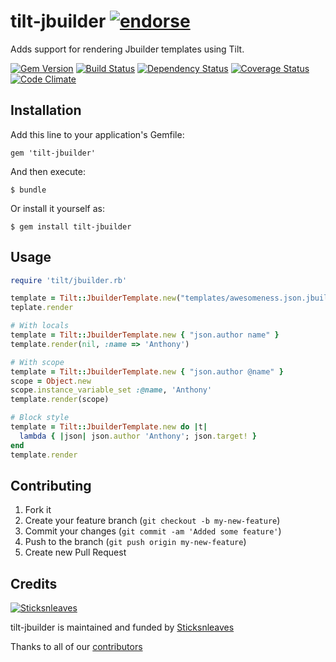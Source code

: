 # tilt-jbuilder [![endorse](http://api.coderwall.com/anthonator/endorsecount.png)](http://coderwall.com/anthonator)

Adds support for rendering Jbuilder templates using Tilt.

[![Gem Version](https://badge.fury.io/rb/tilt-jbuilder.png)](http://badge.fury.io/rb/tilt-jbuilder) [![Build Status](https://secure.travis-ci.org/anthonator/tilt-jbuilder.png)](http://travis-ci.org/anthonator/tilt-jbuilder) [![Dependency Status](https://gemnasium.com/anthonator/tilt-jbuilder.png)](https://gemnasium.com/anthonator/tilt-jbuilder) [![Coverage Status](https://coveralls.io/repos/anthonator/tilt-jbuilder/badge.png?branch=master)](https://coveralls.io/r/anthonator/tilt-jbuilder?branch=master) [![Code Climate](https://codeclimate.com/github/anthonator/tilt-jbuilder.png)](https://codeclimate.com/github/anthonator/tilt-jbuilder)

## Installation

Add this line to your application's Gemfile:

    gem 'tilt-jbuilder'

And then execute:

    $ bundle

Or install it yourself as:

    $ gem install tilt-jbuilder

## Usage

```ruby
require 'tilt/jbuilder.rb'

template = Tilt::JbuilderTemplate.new("templates/awesomeness.json.jbuilder")
teplate.render

# With locals
template = Tilt::JbuilderTemplate.new { "json.author name" }
template.render(nil, :name => 'Anthony')

# With scope
template = Tilt::JbuilderTemplate.new { "json.author @name" }
scope = Object.new
scope.instance_variable_set :@name, 'Anthony'
template.render(scope)

# Block style
template = Tilt::JbuilderTemplate.new do |t|
  lambda { |json| json.author 'Anthony'; json.target! }
end
template.render
```

## Contributing
1. Fork it
2. Create your feature branch (`git checkout -b my-new-feature`)
3. Commit your changes (`git commit -am 'Added some feature'`)
4. Push to the branch (`git push origin my-new-feature`)
5. Create new Pull Request

## Credits

[![Sticksnleaves](http://sticksnleaves-wordpress.herokuapp.com/wp-content/themes/sticksnleaves/images/snl-logo-116x116.png)](http://www.sticksnleaves.com)

tilt-jbuilder is maintained and funded by [Sticksnleaves](http://www.sticksnleaves.com)

Thanks to all of our [contributors](https://github.com/anthonator/tilt-jbuilder/graphs/contributors)